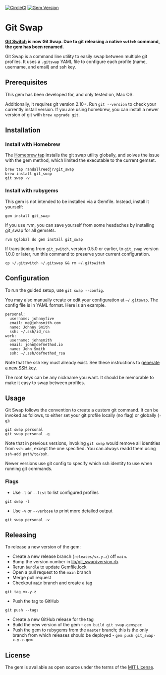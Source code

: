[![CircleCI](https://circleci.com/gh/randallreedjr/git_swap.svg?style=shield)](https://circleci.com/gh/randallreedjr/git_swap)
[![Gem Version](https://badge.fury.io/rb/git_swap.svg)](https://badge.fury.io/rb/git_swap)

# Git Swap

**[Git Switch](https://github.com/randallreedjr/git_switch) is now Git Swap. Due to git releasing a native `switch` command, the gem has been renamed.**

Git Swap is a command line utility to easily swap between multiple git profiles. It uses a `.gitswap` YAML file to configure each profile (name, username, and email) and ssh key.

## Prerequisites

This gem has been developed for, and only tested on, Mac OS.

Additionally, it requires git version 2.10+. Run `git --version` to check your currently install version. If you are using homebrew, you can install a newer version of git with `brew upgrade git`.

## Installation

### Install with Homebrew
The [Homebrew tap](https://github.com/randallreedjr/homebrew-git_swap/) installs the git swap utility globally, and solves the issue with the gem method, which limited the executable to the current gemset.

```
brew tap randallreedjr/git_swap
brew install git_swap
git swap -v
```

### Install with rubygems
This gem is not intended to be installed via a Gemfile. Instead, install it yourself:

```
gem install git_swap
```

If you use rvm, you can save yourself from some headaches by installing git_swap for all gemsets.

```
rvm @global do gem install git_swap
```

If transitioning from `git_switch`, version 0.5.0 or earlier, to `git_swap` version 1.0.0 or later, run this command to preserve your current configuration.

```
cp ~/.gitswitch ~/.gitswap && rm ~/.gitswitch
```

## Configuration

To run the guided setup, use `git swap --config`.

You may also manually create or edit your configuration at `~/.gitswap`. The config file is in YAML format. Here is an example.

```
personal:
  username: johnnyfive
  email: me@johnsmith.com
  name: Johnny Smith
  ssh: ~/.ssh/id_rsa
work:
  username: johnsmith
  email: john@defmethod.io
  name: John Smith
  ssh: ~/.ssh/defmethod_rsa
```

Note that the ssh key must already exist. See these instructions to [generate a new SSH key](https://help.github.com/articles/generating-a-new-ssh-key-and-adding-it-to-the-ssh-agent/).

The root keys can be any nickname you want. It should be memorable to make it easy to swap between profiles.

## Usage

Git Swap follows the convention to create a custom git command. It can be invoked as follows, to either set your git profile locally (no flag) or globally (`-g`):

```
git swap personal
git swap personal -g
```

Note that in previous versions, invoking `git swap` would remove all identities from `ssh-add`, except the one specified. You can always readd them using `ssh-add path/to/ssh`.

Newer versions use git config to specify which ssh identity to use when running git commands.

### Flags

* Use `-l` or `--list` to list configured profiles
```
git swap -l
```

* Use `-v` or `--verbose` to print more detailed output
```
git swap personal -v
```

## Releasing
To release a new version of the gem:
* Create a new release branch (`releases/vx.y.z`) off `main`.
* Bump the version number in [lib/git_swap/version.rb](https://github.com/randallreedjr/git_swap/blob/develop/lib/git_swap/version.rb).
* Rerun `bundle` to update Gemfile.lock
* Open a pull request to the `main` branch
* Merge pull request
* Checkout `main` branch and create a tag
```
git tag vx.y.z
```
* Push the tag to GitHub
```
git push --tags
```
* Create a new GitHub release for the tag
* Build the new version of the gem - `gem build git_swap.gemspec`
* Push the gem to rubygems from the `master` branch; this is the only branch from which releases should be deployed - `gem push git_swap-x.y.z.gem`

## License

The gem is available as open source under the terms of the [MIT License](https://opensource.org/licenses/MIT).
